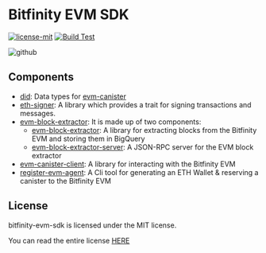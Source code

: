 # Bitfinity EVM SDK

[![license-mit](https://img.shields.io/badge/License-MIT-teal.svg)](https://opensource.org/licenses/MIT)
[![Build Test](https://github.com/bitfinity-network/bitfinity-evm-sdk/actions/workflows/build-test.yml/badge.svg)](https://github.com/bitfinity-network/bitfinity-evm-sdk/actions/workflows/build-test.yml)

![github](https://github.com/bitfinity-network/bitfinity-evm-sdk/assets/25309184/4775bc4b-1033-4528-ab4b-64ed05b6dcbf)

## Components

- [did](./src/did): Data types for [evm-canister](https://github.com/bitfinity-network/evm-canister)
- [eth-signer](./src/eth-signer/): A library which provides a trait for signing transactions and messages.
- [evm-block-extractor](./src/evm-block-extractor/): It is made up of two components:
  - [evm-block-extractor](./src/evm-block-extractor/): A library for extracting blocks from the Bitfinity EVM and storing them in BigQuery
  - [evm-block-extractor-server](./src/evm-block-extractor/bin/server): A JSON-RPC server for the EVM block extractor
- [evm-canister-client](./src/evm-canister-client/): A library for interacting with the Bitfinity EVM
- [register-evm-agent](./src/register-evm-agent/): A Cli tool for generating an ETH Wallet & reserving a canister to the Bitfinity EVM

## License

bitfinity-evm-sdk is licensed under the MIT license.

You can read the entire license [HERE](./LICENSE)
